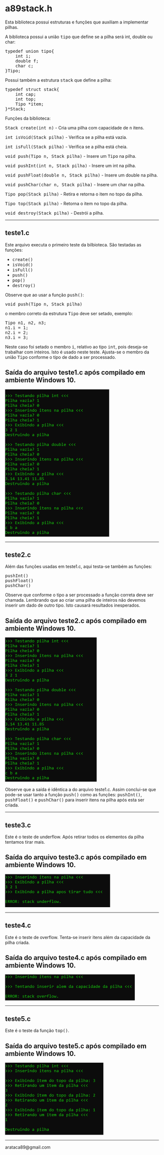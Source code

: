 # a89stack.h
Esta biblioteca possui estruturas e funções que auxiliam a implementar pilhas.

A biblioteca possui a união <tt>tipo</tt> que define se a pilha será int, double ou char:

<pre>
typedef union tipo{
    int i;
    double f;
    char c;
}Tipo;
</pre>

Possui também a estrutura <tt>stack</tt> que define a pilha:

<pre>
typedef struct stack{
    int cap; 
    int top;
    Tipo *item; 
}*Stack;
</pre>

Funções da biblioteca:
<p><tt>Stack create(int n)</tt> - Cria uma pilha com capacidade de <tt>n</tt> itens.   
<p><tt>int isVoid(Stack pilha)</tt> - Verifica se a pilha está vazia.   
<p><tt>int isFull(Stack pilha)</tt> - Verifica se a pilha está cheia.
<p><tt>void push(Tipo n, Stack pilha)</tt> - Insere um <tt>Tipo</tt> na pilha.
<p><tt>void pushInt(int n, Stack pilha)</tt> - Insere um int na pilha.
<p><tt>void pushFloat(double n, Stack pilha)</tt> - Insere um double na pilha.
<p><tt>void pushChar(char n, Stack pilha)</tt> - Insere um char na pilha.
<p><tt>Tipo pop(Stack pilha)</tt> - Retira e retorna o item no topo da pilha.
<p><tt>Tipo top(Stack pilha)</tt> - Retorna o item no topo da pilha.
<p><tt>void destroy(Stack pilha)</tt> - Destrói a pilha.
    
<hr>

## teste1.c

Este arquivo executa o primeiro teste da bilbioteca. São testadas as funções:
- <tt>create()</tt>
- <tt>isVoid()</tt>
- <tt>isFull()</tt>
- <tt>push()</tt>
- <tt>pop()</tt>
- <tt>destroy()</tt>


Observe que ao usar a função <tt>push()</tt>:

<pre>
void push(Tipo n, Stack pilha)
</pre>

o membro correto da estrutura <tt>Tipo</tt> deve ser setado, exemplo:

<pre>
Tipo n1, n2, n3;
n1.i = 1;
n2.i = 2;
n3.i = 3;
</pre>

Neste caso foi setado o membro <tt>i</tt>, relativo ao tipo <tt>int</tt>, pois deseja-se trabalhar com inteiros.
Isto é usado neste teste. Ajusta-se o membro da união <tt>Tipo</tt> conforme o tipo de dado a ser processado. 

## Saída do arquivo teste1.c após compilado em ambiente Windows 10.

<img src="https://github.com/arataca89/C/blob/main/a89stack/teste1.PNG">

<hr>

## teste2.c

Além das funções usadas em teste1.c, aqui testa-se também as funções:

<pre>
pushInt()
pushFloat()
pushChar()
</pre>

Observe que conforme o tipo a ser processado a função correta deve ser chamada. Lembrando que ao criar uma pilha de inteiros não devemos inserir um dado de outro tipo. Isto causará resultados inesperados.

## Saída do arquivo teste2.c após compilado em ambiente Windows 10.

<img src="https://github.com/arataca89/C/blob/main/a89stack/teste2.PNG">

Observe que a saída é idêntica a do arquivo teste1.c. Assim conclui-se que pode-se usar tanto a função <tt>push()</tt> como as funções: <tt>pushInt()</tt>, <tt>pushFloat()</tt> e <tt>pushChar()</tt> para inserir itens na pilha após esta ser criada.

<hr>

## teste3.c
Este é o teste de underflow. Após retirar todos os elementos da pilha tentamos tirar mais.

## Saída do arquivo teste3.c após compilado em ambiente Windows 10.

<img src="https://github.com/arataca89/C/blob/main/a89stack/teste3.PNG">

<hr>

## teste4.c
Este é o teste de overflow. Tenta-se inserir itens além da capacidade da pilha criada.

## Saída do arquivo teste4.c após compilado em ambiente Windows 10.

<img src="https://github.com/arataca89/C/blob/main/a89stack/teste4.PNG">

<hr>

## teste5.c
Este é o teste da função <tt>top()</tt>.
## Saída do arquivo teste5.c após compilado em ambiente Windows 10.
<img src="https://github.com/arataca89/C/blob/main/a89stack/teste5.PNG">

<hr>
arataca89@gmail.com
<p>
